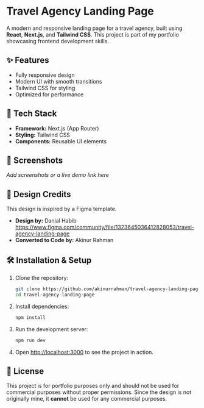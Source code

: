 # Travel Agency Landing Page

A modern and responsive landing page for a travel agency, built using **React**, **Next.js**, and **Tailwind CSS**. This project is part of my portfolio showcasing frontend development skills.

## ✨ Features

- Fully responsive design
- Modern UI with smooth transitions
- Tailwind CSS for styling
- Optimized for performance

## 🚀 Tech Stack

- **Framework:** Next.js (App Router)
- **Styling:** Tailwind CSS
- **Components:** Reusable UI elements

## 📸 Screenshots

*Add screenshots or a live demo link here*

## 🎨 Design Credits

This design is inspired by a Figma template.

- **Design by:** Danial Habib https://www.figma.com/community/file/1323645036412828053/travel-agency-landing-page
- **Converted to Code by:** Akinur Rahman



## 🛠 Installation & Setup

1. Clone the repository:
   ```bash
   git clone https://github.com/akinurrahman/travel-agency-landing-page.git
   cd travel-agency-landing-page
   ```
2. Install dependencies:
   ```bash
   npm install 
   ```
3. Run the development server:
   ```bash
   npm run dev 
   ```
4. Open [http://localhost:3000](http://localhost:3000) to see the project in action.


## 📝 License

This project is for portfolio purposes only and should not be used for commercial purposes without proper permissions. Since the design is not originally mine, it **cannot** be used for any commercial purposes.




